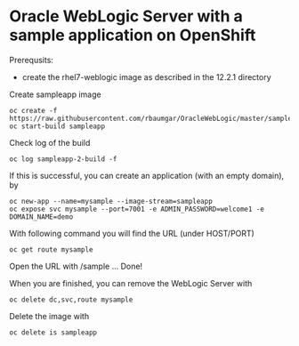 # Oracle WebLogic Server with a sample application on OpenShift

Prerequsits:
- create the rhel7-weblogic image as described in the 12.2.1 directory

Create sampleapp image

    oc create -f https://raw.githubusercontent.com/rbaumgar/OracleWebLogic/master/sampleapp/sampleapp.yaml
    oc start-build sampleapp


Check log of the build
    
    oc log sampleapp-2-build -f
    
If this is successful, you can create an application (with an empty domain), by
    
    oc new-app --name=mysample --image-stream=sampleapp
    oc expose svc mysample --port=7001 -e ADMIN_PASSWORD=welcome1 -e DOMAIN_NAME=demo
    
With following command you will find the URL (under HOST/PORT)

    oc get route mysample

Open the URL with /sample ... Done!


When you are finished, you can remove the WebLogic Server with

    oc delete dc,svc,route mysample
    
Delete the image with

    oc delete is sampleapp
